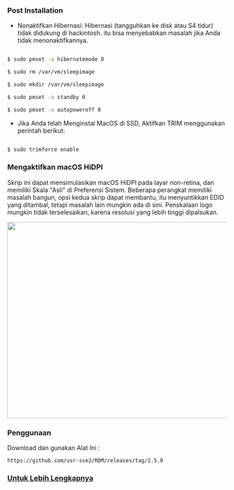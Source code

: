  ### Post Installation

- Nonaktifkan Hibernasi: Hibernasi (tangguhkan ke disk atau S4 tidur) tidak didukung di hackintosh. itu bisa menyebabkan masalah jika Anda tidak menonaktifkannya.

```sh

$ sudo pmset -a hibernatemode 0

$ sudo rm /var/vm/sleepimage

$ sudo mkdir /var/vm/sleepimage

$ sudo pmset -a standby 0

$ sudo pmset -a autopoweroff 0


```

- Jika Anda telah Menginstal MacOS di SSD, Aktifkan TRIM menggunakan perintah berikut:

```sh

$ sudo trimforce enable

```

### Mengaktifkan macOS HiDPI

Skrip ini dapat mensimulasikan macOS HiDPI pada layar non-retina, dan memiliki Skala "Asli" di Preferensi Sistem.
Beberapa perangkat memiliki masalah bangun, opsi kedua skrip dapat membantu, itu menyuntikkan EDID yang ditambal, tetapi masalah lain mungkin ada di sini.
Penskalaan logo mungkin tidak terselesaikan, karena resolusi yang lebih tinggi dipalsukan.

<img height="450" width="750" src="http://support.apple.com/library/APPLE/APPLECARE_ALLGEOS/HT5266/HT5266-mbp_13-%20%20yosemite-002-en.png">

### Penggunaan
Download dan gunakan Alat Ini :
```
https://github.com/usr-sse2/RDM/releases/tag/2.5.0
```

### [Untuk Lebih Lengkapnya ](https://dortania.github.io/OpenCore-Post-Install/)
